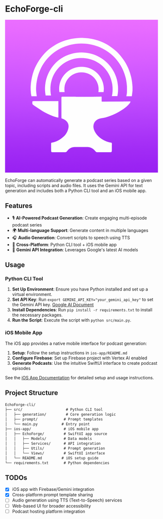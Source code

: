 # EchoForge-cli
![logo](logo.png)

EchoForge can automatically generate a podcast series based on a given topic, including scripts and audio files. It uses the Gemini API for text generation and includes both a Python CLI tool and an iOS mobile app.

## Features

- 🎙️ **AI-Powered Podcast Generation**: Create engaging multi-episode podcast series
- 🌍 **Multi-language Support**: Generate content in multiple languages  
- 🎧 **Audio Generation**: Convert scripts to speech using TTS
- 📱 **Cross-Platform**: Python CLI tool + iOS mobile app
- 🤖 **Gemini API Integration**: Leverages Google's latest AI models

## Usage

### Python CLI Tool

1. **Set Up Environment**: Ensure you have Python installed and set up a virtual environment.
2. **Set API Key**: Run `export GEMINI_API_KEY="your_gemini_api_key"` to set the Gemini API key. [Google AI Document](https://ai.google.dev/gemini-api/docs/api-key)
3. **Install Dependencies**: Run `pip install -r requirements.txt` to install the necessary packages.
4. **Run the Script**: Execute the script with `python src/main.py`.

### iOS Mobile App

The iOS app provides a native mobile interface for podcast generation:

1. **Setup**: Follow the setup instructions in `ios-app/README.md`
2. **Configure Firebase**: Set up Firebase project with Vertex AI enabled
3. **Generate Podcasts**: Use the intuitive SwiftUI interface to create podcast episodes

See the [iOS App Documentation](ios-app/README.md) for detailed setup and usage instructions.

## Project Structure

```
EchoForge-cli/
├── src/                    # Python CLI tool
│   ├── generation/         # Core generation logic
│   ├── prompt/            # Prompt templates
│   └── main.py           # Entry point
├── ios-app/               # iOS mobile app
│   ├── EchoForge/         # SwiftUI app source
│   │   ├── Models/        # Data models
│   │   ├── Services/      # API integration
│   │   ├── Utils/         # Prompt generation
│   │   └── Views/         # SwiftUI interface
│   └── README.md         # iOS setup guide
└── requirements.txt       # Python dependencies
```

## TODOs
- [x] iOS app with Firebase/Gemini integration
- [x] Cross-platform prompt template sharing
- [ ] Audio generation using TTS (Text-to-Speech) services
- [ ] Web-based UI for broader accessibility
- [ ] Podcast hosting platform integration